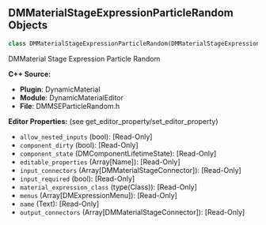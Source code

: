 ## DMMaterialStageExpressionParticleRandom Objects

```python
class DMMaterialStageExpressionParticleRandom(DMMaterialStageExpression)
```

DMMaterial Stage Expression Particle Random

**C++ Source:**

- **Plugin**: DynamicMaterial
- **Module**: DynamicMaterialEditor
- **File**: DMMSEParticleRandom.h

**Editor Properties:** (see get_editor_property/set_editor_property)

- ``allow_nested_inputs`` (bool):  [Read-Only]
- ``component_dirty`` (bool):  [Read-Only]
- ``component_state`` (DMComponentLifetimeState):  [Read-Only]
- ``editable_properties`` (Array[Name]):  [Read-Only]
- ``input_connectors`` (Array[DMMaterialStageConnector]):  [Read-Only]
- ``input_required`` (bool):  [Read-Only]
- ``material_expression_class`` (type(Class)):  [Read-Only]
- ``menus`` (Array[DMExpressionMenu]):  [Read-Only]
- ``name`` (Text):  [Read-Only]
- ``output_connectors`` (Array[DMMaterialStageConnector]):  [Read-Only]

<a id="unreal.DMMaterialStageExpressionParticleRelativeTime"></a>